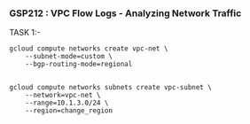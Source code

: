 ### GSP212 :  VPC Flow Logs - Analyzing Network Traffic 


TASK 1:- 

```
gcloud compute networks create vpc-net \
    --subnet-mode=custom \
    --bgp-routing-mode=regional 
    

gcloud compute networks subnets create vpc-subnet \
    --network=vpc-net \
    --range=10.1.3.0/24 \
    --region=change_region
```


